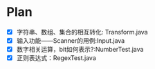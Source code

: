# Plan
- [x] 字符串、数组、集合的相互转化: Transform.java
- [x] 输入功能——Scanner的用例:Input.java
- [x] 数字相关运算，bit如何表示?:NumberTest.java
- [x] 正则表达式：RegexTest.java